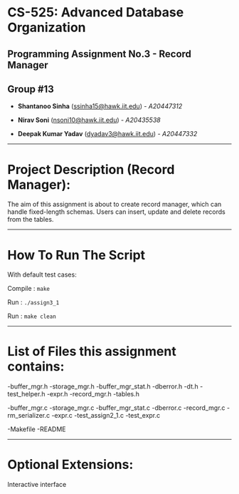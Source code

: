 #  CS-525: Advanced Database Organization
## Programming Assignment No.3 - Record Manager

## Group #13
* **Shantanoo Sinha** ([ssinha15@hawk.iit.edu](mailto:ssinha15@hawk.iit.edu)) - *A20447312*

* **Nirav Soni** ([nsoni10@hawk.iit.edu](mailto:nsoni10@hawk.iit.edu)) - *A20435538*

* **Deepak Kumar Yadav** ([dyadav3@hawk.iit.edu](mailto:dyadav3@hawk.iit.edu)) - *A20447332*

* * *

# Project Description (Record Manager):

The aim of this assignment is about to create record manager, which can handle fixed-length schemas.
Users can insert, update and delete records from the tables.

* * *

# How To Run The Script #
With default test cases:

Compile :
```make```

Run :
```./assign3_1```

Run :
```make clean```

* * *

# List of Files this assignment contains:


-buffer_mgr.h
-storage_mgr.h
-buffer_mgr_stat.h
-dberror.h
-dt.h
-test_helper.h
-expr.h
-record_mgr.h
-tables.h

-buffer_mgr.c
-storage_mgr.c
-buffer_mgr_stat.c
-dberror.c
-record_mgr.c
-rm_serializer.c
-expr.c
-test_assign2_1.c
-test_expr.c

-Makefile
-README

* * *

# Optional Extensions:
Interactive interface